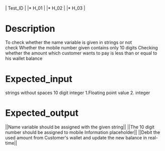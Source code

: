 #####
| Test_ID   |
|* H_01     |
|* H_02     |
|* H_03     |
# Description	
To check whether the name variable is given in strings or not	
check Whether the mobile number given contains only 10 digits
Checking whether the amount which customer wants to pay is less than or equal to his wallet balance

# Expected_input
strings without spaces
10 digit integer
1.Floating point value 2. integer

# Expected_output
  ||Name variable should be assigned with the given string||
  ||The 10 digit number should be assigned to mobile Information placeholder||
  ||Debit the used amount from Customer's wallet and update the new balance in real-time||
